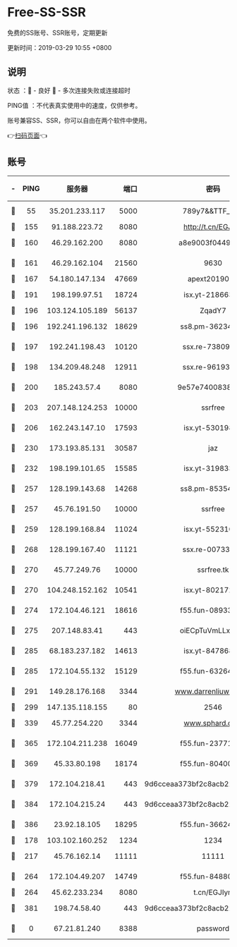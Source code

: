 # Free-SS-SSR

免费的SS账号、SSR账号，定期更新

更新时间：2019-03-29 10:55 +0800

## 说明

状态     ：🙂 - 良好 🙁 - 多次连接失败或连接超时

PING值   ：不代表真实使用中的速度，仅供参考。

账号兼容SS、SSR，你可以自由在两个软件中使用。

👉[扫码页面](https://liesauer.github.io/Free-SS-SSR/)👈

## 账号

|-|PING|服务器|端口|密码|加密方式|区域|
|:----:|:----:|:-----:|-----:|:----:|:----:|:----:|
|🙂|55|35.201.233.117|5000|789y7&&TTF_+><|aes-256-cfb|US|
|🙂|155|91.188.223.72|8080|http://t.cn/EGJIyrl|rc4-md5|RU|
|🙂|160|46.29.162.200|8080|a8e9003f0449cea5|chacha20-ietf|RU|
|🙂|161|46.29.162.104|21560|9630|aes-128-ctr|RU|
|🙂|167|54.180.147.134|47669|apext2019001|chacha20|KR|
|🙂|191|198.199.97.51|18724|isx.yt-21866336|aes-256-cfb|US|
|🙂|196|103.124.105.189|56137|ZqadY7|chacha20|US|
|🙂|196|192.241.196.132|18629|ss8.pm-36234428|aes-256-cfb|US|
|🙂|197|192.241.198.43|10120|ssx.re-73809534|aes-256-cfb|US|
|🙂|198|134.209.48.248|12911|ssx.re-96193114|aes-256-cfb|US|
|🙂|200|185.243.57.4|8080|9e57e7400838a01e|chacha20-ietf|US|
|🙂|203|207.148.124.253|10000|ssrfree|aes-256-cfb|SG|
|🙂|206|162.243.147.10|17593|isx.yt-53019880|aes-256-cfb|US|
|🙂|230|173.193.85.131|30587|jaz|aes-256-cfb|US|
|🙂|232|198.199.101.65|15585|isx.yt-31983348|aes-256-cfb|US|
|🙂|257|128.199.143.68|14268|ss8.pm-85354499|aes-256-cfb|SG|
|🙂|257|45.76.191.50|10000|ssrfree|aes-256-cfb|SG|
|🙂|259|128.199.168.84|11024|isx.yt-55231096|aes-256-cfb|SG|
|🙂|268|128.199.167.40|11121|ssx.re-00733888|aes-256-cfb|SG|
|🙂|270|45.77.249.76|10000|ssrfree.tk|aes-256-cfb|SG|
|🙂|270|104.248.152.162|10541|isx.yt-80217237|aes-256-cfb|SG|
|🙂|274|172.104.46.121|18616|f55.fun-08933547|aes-256-cfb|SG|
|🙂|275|207.148.83.41|443|oiECpTuVmLLxk4Ts|aes-256-cfb|AU|
|🙂|285|68.183.237.182|14613|isx.yt-84786883|aes-256-cfb|SG|
|🙂|285|172.104.55.132|15129|f55.fun-63264424|aes-256-cfb|SG|
|🙂|291|149.28.176.168|3344|www.darrenliuwei.com|aes-256-cfb|AU|
|🙂|299|147.135.118.155|80|2546|chacha20|US|
|🙂|339|45.77.254.220|3344|www.sphard.com|aes-256-cfb|SG|
|🙂|365|172.104.211.238|16049|f55.fun-23771656|aes-256-cfb|US|
|🙂|369|45.33.80.198|18174|f55.fun-80400904|aes-256-cfb|US|
|🙂|379|172.104.218.41|443|9d6cceaa373bf2c8acb22e60b6a58be6|aes-256-cfb|US|
|🙂|384|172.104.215.24|443|9d6cceaa373bf2c8acb22e60b6a58be6|aes-256-cfb|US|
|🙂|386|23.92.18.105|18295|f55.fun-36624119|aes-256-cfb|US|
|🙂|178|103.102.160.252|1234|1234|rc4-md5|JP|
|🙂|217|45.76.162.14|11111|11111|aes-256-cfb|SG|
|🙂|264|172.104.49.207|14749|f55.fun-84880621|aes-256-cfb|SG|
|🙂|264|45.62.233.234|8080|t.cn/EGJIyrl|rc4-md5|CA|
|🙂|381|198.74.58.40|443|9d6cceaa373bf2c8acb22e60b6a58be6|aes-256-cfb|US|
|🙁|0|67.21.81.240|8388|password|aes-256-cfb|US|
